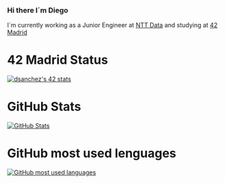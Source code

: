 ### Hi there I´m Diego

I´m currently working as a Junior Engineer at [NTT Data](https://www.nttdata.com/) and studying at [42 Madrid](https://www.42madrid.com/)

# 42 Madrid Status

[![dsanchez's 42 stats](https://badge42.herokuapp.com/api/stats/dsanchez)](https://github.com/JaeSeoKim/badge42)

# GitHub Stats
[![GitHub Stats](https://github-readme-stats.vercel.app/api?username=diegosanchezstrange&show_icons=true&count_private=true&hide=contribs&theme=dark)](https://github.com/diegosanchezstrange?tab=repositories)

# GitHub most used lenguages
[![GitHub most used languages](https://github-readme-stats.vercel.app/api/top-langs/?username=diegosanchezstrange&theme=onedark&layout=compact)](https://github.com/diegosanchezstrange?tab=repositories)




<!--
**diegosanchezstrange/diegosanchezstrange** is a ✨ _special_ ✨ repository because its `README.md` (this file) appears on your GitHub profile.

Here are some ideas to get you started:

- 🔭 I’m currently working on ...
- 🌱 I’m currently learning ...
- 👯 I’m looking to collaborate on ...
- 🤔 I’m looking for help with ...
- 💬 Ask me about ...
- 📫 How to reach me: ...
- 😄 Pronouns: ...
- ⚡ Fun fact: ...
-->
